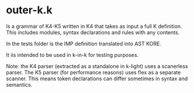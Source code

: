 # outer-k.k
Is a grammar of K4-K5 written in K4 that takes as input a full K definition.
This includes modules, syntax declarations and rules with any contents.

In the tests folder is the IMP definition translated into AST KORE.

It iis intended to be used in k-in-k for testing purposes.

Note: the K4 parser (extracted as a standalone in k-light) uses a scanerless parser. The K5 parser (for performance reasons) uses flex as a separate scanner.
This means token declarations can differ sometimes in syntax and semantics.
